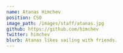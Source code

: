 ```yaml
---
name: Atanas Himchev
position: CSO
image_path: /images/staff/atanas.jpg
github: https://github.com/himchev
twitter: himchev
blurb: Atanas likes sailing with friends.
---
```

